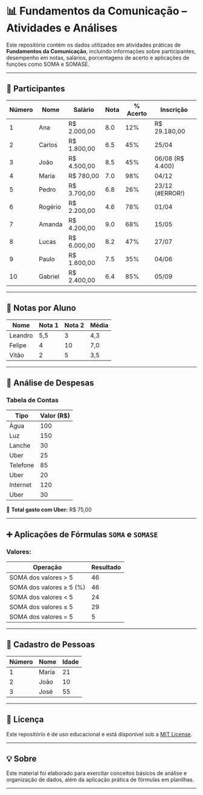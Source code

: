 # 📊 Fundamentos da Comunicação – Atividades e Análises

Este repositório contém os dados utilizados em atividades práticas de **Fundamentos da Comunicação**, incluindo informações sobre participantes, desempenho em notas, salários, porcentagens de acerto e aplicações de funções como SOMA e SOMASE.

---

## 👥 Participantes

| Número | Nome     | Salário     | Nota | % Acerto | Inscrição       |
|--------|----------|-------------|------|----------|------------------|
| 1      | Ana      | R$ 2.000,00 | 8.0  | 12%      | R$ 29.180,00     |
| 2      | Carlos   | R$ 1.800,00 | 6.5  | 45%      | 25/04            |
| 3      | João     | R$ 4.500,00 | 8.5  | 45%      | 06/08 (R$ 4.400) |
| 4      | Maria    | R$ 780,00   | 7.0  | 98%      | 04/12            |
| 5      | Pedro    | R$ 3.700,00 | 6.8  | 26%      | 23/12 (#ERROR!)  |
| 6      | Rogério  | R$ 2.200,00 | 4.6  | 78%      | 01/04            |
| 7      | Amanda   | R$ 4.200,00 | 9.0  | 68%      | 15/05            |
| 8      | Lucas    | R$ 6.000,00 | 8.2  | 47%      | 27/07            |
| 9      | Paulo    | R$ 1.600,00 | 7.5  | 35%      | 04/06            |
| 10     | Gabriel  | R$ 2.400,00 | 6.4  | 85%      | 05/09            |

---

## 🧠 Notas por Aluno

| Nome     | Nota 1 | Nota 2 | Média |
|----------|--------|--------|-------|
| Leandro  | 5,5    | 3      | 4,3   |
| Felipe   | 4      | 10     | 7,0   |
| Vitão    | 2      | 5      | 3,5   |

---

## 📌 Análise de Despesas

### Tabela de Contas

| Tipo      | Valor (R$) |
|-----------|------------|
| Água      | 100        |
| Luz       | 150        |
| Lanche    | 30         |
| Uber      | 25         |
| Telefone  | 85         |
| Uber      | 20         |
| Internet  | 120        |
| Uber      | 30         |

🔸 **Total gasto com Uber:** R$ 75,00

---

## ➕ Aplicações de Fórmulas `SOMA` e `SOMASE`

### Valores:



| Operação                         | Resultado |
|----------------------------------|-----------|
| SOMA dos valores > 5            | 46        |
| SOMA dos valores ≥ 5 (%)        | 46        |
| SOMA dos valores < 5            | 24        |
| SOMA dos valores ≤ 5            | 29        |
| SOMA dos valores = 5            | 5         |

---

## 👶 Cadastro de Pessoas

| Número | Nome   | Idade |
|--------|--------|-------|
| 1      | Maria  | 21    |
| 2      | João   | 10    |
| 3      | José   | 55    |

---

## 📄 Licença

Este repositório é de uso educacional e está disponível sob a [MIT License](LICENSE).

---

## 💡 Sobre

Este material foi elaborado para exercitar conceitos básicos de análise e organização de dados, além da aplicação prática de fórmulas em planilhas.

---
